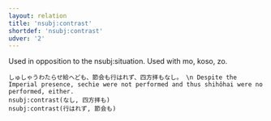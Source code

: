 ```yaml
---
layout: relation
title: 'nsubj:contrast'
shortdef: 'nsubj:contrast'
udver: '2'
---
```


Used in opposition to the nsubj:situation. Used with mo, koso, zo.

~~~ sdparse
しゅしゃうわたらせ給へども、節会も行はれず、四方拝もなし。 \n Despite the Imperial presence, sechie were not performed and thus shihôhai were no performed, either. 
nsubj:contrast(なし, 四方拝も)
nsubj:contrast(行はれず, 節会も)
~~~
<!-- Interlanguage links updated Po 6. listopadu 2023, 21:43:09 CET -->
